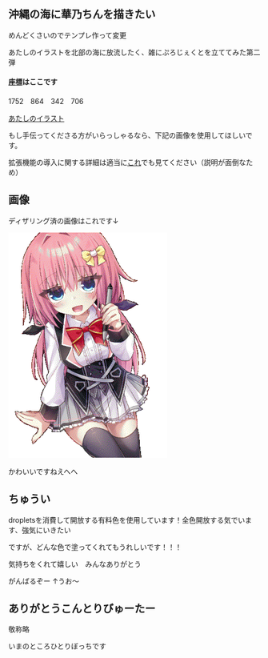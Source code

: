 ## 沖縄の海に華乃ちんを描きたい
めんどくさいのでテンプレ作って変更

あたしのイラストを北部の海に放流したく、雑にぷろじぇくとを立ててみた第二弾

#### [座標](https://wplace.live/?lat=26.948476233280182&lng=128.0289547467773&zoom=15.311691728734337)はここです
1752　864　342　706

[あたしのイラスト](https://x.com/shiromamashiro/status/1857981998708502946)

もし手伝ってくださる方がいらっしゃるなら、下記の画像を使用してほしいです。

拡張機能の導入に関する詳細は適当に[これ](https://github.com/Reticulmz/wplace)でも見てください（説明が面倒なため）


## 画像

ディザリング済の画像はこれです↓

![華乃ちんの画像](assets/converted_Tokiwakano_toaruden_skeb_a1.png)

かわいいですねえへへ


## ちゅうい

dropletsを消費して開放する有料色を使用しています！全色開放する気でいます、強気にいきたい

ですが、どんな色で塗ってくれてもうれしいです！！！

気持ちをくれて嬉しい　みんなありがとう


がんばるぞー
↑うお～


## ありがとうこんとりびゅーたー

敬称略

いまのところひとりぼっちです
